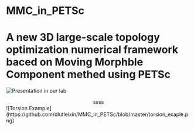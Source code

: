 # MMC_in_PETSc
# A new 3D large-scale topology optimization numerical framework baced on Moving Morphble Component methed using PETSc

![Presentation in our lab](https://github.com/dlutleixin/MMC_in_PETSc/blob/master/presentation.png)
<center> ssss</center >
![Torsion Example](https://github.com/dlutleixin/MMC_in_PETSc/blob/master/torsion_exaple.png)

